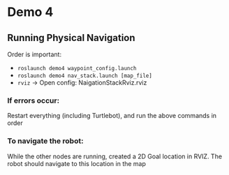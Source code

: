 # Demo 4

## Running Physical Navigation
Order is important:
- `roslaunch demo4 waypoint_config.launch`
- `roslaunch demo4 nav_stack.launch [map_file]`
- `rviz` -> Open config: NaigationStackRviz.rviz

### If errors occur:
Restart everything (including Turtlebot), and run the above commands in order

### To navigate the robot:
While the other nodes are running, created a 2D Goal location in RVIZ. The robot should navigate to this location
 in the map
